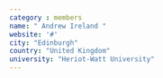 ```yaml
---
category : members
name: " Andrew Ireland " 
website: '#'
city: "Edinburgh"
country: "United Kingdom"
university: "Heriot-Watt University"
---
```



